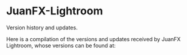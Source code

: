 # JuanFX-Lightroom
Version history and updates.

Here is a compilation of the versions and updates received by JuanFX Lightroom, whose versions can be found at:

